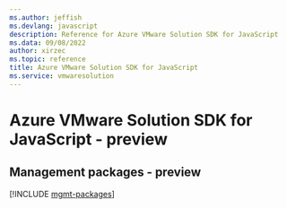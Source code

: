 ```yaml
---
ms.author: jeffish
ms.devlang: javascript
description: Reference for Azure VMware Solution SDK for JavaScript
ms.data: 09/08/2022
author: xirzec
ms.topic: reference
title: Azure VMware Solution SDK for JavaScript
ms.service: vmwaresolution
---
```

# Azure VMware Solution SDK for JavaScript - preview

## Management packages - preview
[!INCLUDE [mgmt-packages](vmware-solution-mgmt-index.md)]

